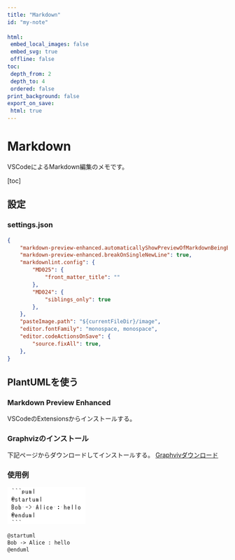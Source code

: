 ```yaml
---
title: "Markdown"
id: "my-note"

html:
 embed_local_images: false
 embed_svg: true
 offline: false
toc:
 depth_from: 2
 depth_to: 4
 ordered: false
print_background: false
export_on_save:
 html: true
---
```


<!-- @import "../less/common.less" -->

# Markdown

VSCodeによるMarkdown編集のメモです。

[toc]

## 設定

### settings.json

```json
{
    "markdown-preview-enhanced.automaticallyShowPreviewOfMarkdownBeingEdited": true,
    "markdown-preview-enhanced.breakOnSingleNewLine": true,
    "markdownlint.config": {
        "MD025": {
            "front_matter_title": ""
        },
        "MD024": {
            "siblings_only": true
        },
    },
    "pasteImage.path": "${currentFileDir}/image",
    "editor.fontFamily": "monospace, monospace",
    "editor.codeActionsOnSave": {
        "source.fixAll": true,
    },
}
```

## PlantUMLを使う

### Markdown Preview Enhanced

VSCodeのExtensionsからインストールする。

### Graphvizのインストール

下記ページからダウンロードしてインストールする。
[Graphvivダウンロード](http://www.graphviz.org/download/)

### 使用例

![PlantUMLサンプル](image/plantuml_sample.png)

```puml
@startuml
Bob -> Alice : hello
@enduml
```
